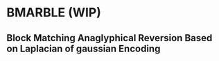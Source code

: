# BMARBLE (WIP) 


## Block Matching Anaglyphical Reversion Based on Laplacian of  gaussian Encoding
